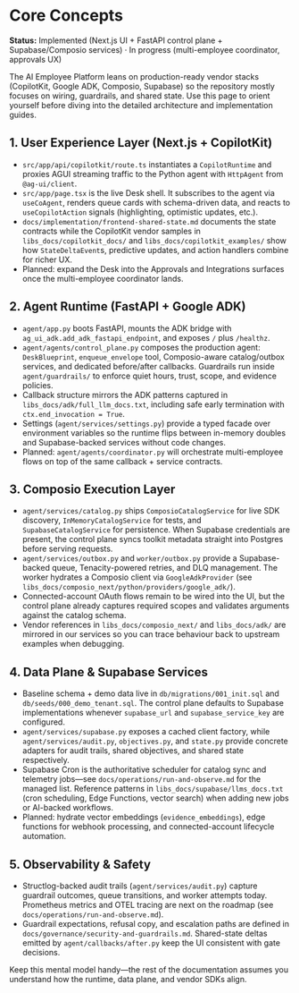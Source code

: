 # Core Concepts

**Status:** Implemented (Next.js UI + FastAPI control plane + Supabase/Composio services) ·
In progress (multi-employee coordinator, approvals UX)

The AI Employee Platform leans on production-ready vendor stacks (CopilotKit, Google ADK,
Composio, Supabase) so the repository mostly focuses on wiring, guardrails, and shared
state. Use this page to orient yourself before diving into the detailed architecture and
implementation guides.

## 1. User Experience Layer (Next.js + CopilotKit)

- `src/app/api/copilotkit/route.ts` instantiates a `CopilotRuntime` and proxies AGUI
  streaming traffic to the Python agent with `HttpAgent` from `@ag-ui/client`.
- `src/app/page.tsx` is the live Desk shell. It subscribes to the agent via
  `useCoAgent`, renders queue cards with schema-driven data, and reacts to
  `useCopilotAction` signals (highlighting, optimistic updates, etc.).
- `docs/implementation/frontend-shared-state.md` documents the state contracts while the
  CopilotKit vendor samples in `libs_docs/copilotkit_docs/` and
  `libs_docs/copilotkit_examples/` show how `StateDeltaEvent`s, predictive updates, and
  action handlers combine for richer UX.
- Planned: expand the Desk into the Approvals and Integrations surfaces once the
  multi-employee coordinator lands.

## 2. Agent Runtime (FastAPI + Google ADK)

- `agent/app.py` boots FastAPI, mounts the ADK bridge with
  `ag_ui_adk.add_adk_fastapi_endpoint`, and exposes `/` plus `/healthz`.
- `agent/agents/control_plane.py` composes the production agent:
  `DeskBlueprint`, `enqueue_envelope` tool, Composio-aware catalog/outbox services, and
  dedicated before/after callbacks. Guardrails run inside `agent/guardrails/` to enforce
  quiet hours, trust, scope, and evidence policies.
- Callback structure mirrors the ADK patterns captured in
  `libs_docs/adk/full_llm_docs.txt`, including safe early termination with
  `ctx.end_invocation = True`.
- Settings (`agent/services/settings.py`) provide a typed facade over environment
  variables so the runtime flips between in-memory doubles and Supabase-backed services
  without code changes.
- Planned: `agent/agents/coordinator.py` will orchestrate multi-employee flows on top of
  the same callback + service contracts.

## 3. Composio Execution Layer

- `agent/services/catalog.py` ships `ComposioCatalogService` for live SDK discovery,
  `InMemoryCatalogService` for tests, and `SupabaseCatalogService` for persistence. When
  Supabase credentials are present, the control plane syncs toolkit metadata straight
  into Postgres before serving requests.
- `agent/services/outbox.py` and `worker/outbox.py` provide a Supabase-backed queue,
  Tenacity-powered retries, and DLQ management. The worker hydrates a Composio client via
  `GoogleAdkProvider` (see `libs_docs/composio_next/python/providers/google_adk/`).
- Connected-account OAuth flows remain to be wired into the UI, but the control plane
  already captures required scopes and validates arguments against the catalog schema.
- Vendor references in `libs_docs/composio_next/` and `libs_docs/adk/` are mirrored in our
  services so you can trace behaviour back to upstream examples when debugging.

## 4. Data Plane & Supabase Services

- Baseline schema + demo data live in `db/migrations/001_init.sql` and
  `db/seeds/000_demo_tenant.sql`. The control plane defaults to Supabase implementations
  whenever `supabase_url` and `supabase_service_key` are configured.
- `agent/services/supabase.py` exposes a cached client factory, while
  `agent/services/audit.py`, `objectives.py`, and `state.py` provide concrete adapters for
  audit trails, shared objectives, and shared state respectively.
- Supabase Cron is the authoritative scheduler for catalog sync and telemetry jobs—see
  `docs/operations/run-and-observe.md` for the managed list. Reference patterns in
  `libs_docs/supabase/llms_docs.txt` (cron scheduling, Edge Functions, vector search) when
  adding new jobs or AI-backed workflows.
- Planned: hydrate vector embeddings (`evidence_embeddings`), edge functions for webhook
  processing, and connected-account lifecycle automation.

## 5. Observability & Safety

- Structlog-backed audit trails (`agent/services/audit.py`) capture guardrail outcomes,
  queue transitions, and worker attempts today. Prometheus metrics and OTEL tracing are
  next on the roadmap (see `docs/operations/run-and-observe.md`).
- Guardrail expectations, refusal copy, and escalation paths are defined in
  `docs/governance/security-and-guardrails.md`. Shared-state deltas emitted by
  `agent/callbacks/after.py` keep the UI consistent with gate decisions.

Keep this mental model handy—the rest of the documentation assumes you understand how
the runtime, data plane, and vendor SDKs align.
